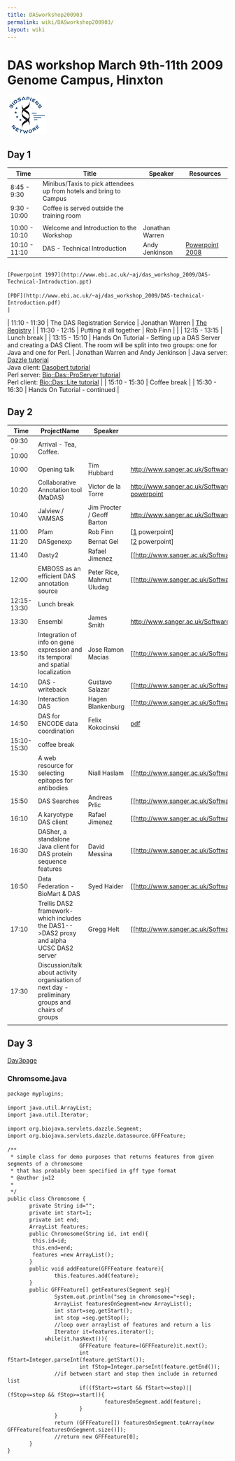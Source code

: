 ```yaml
---
title: DASworkshop200903
permalink: wiki/DASworkshop200903/
layout: wiki
---
```


DAS workshop March 9th-11th 2009 Genome Campus, Hinxton
=======================================================

![BioSapiens Network](Biosapiens_final.gif "BioSapiens Network")

Day 1
-----

| Time          | Title                                                                                                                                         | Speaker                            | Resources                                                                                                                                                  |
|---------------|-----------------------------------------------------------------------------------------------------------------------------------------------|------------------------------------|------------------------------------------------------------------------------------------------------------------------------------------------------------|
| 8:45 - 9:30   | Minibus/Taxis to pick attendees up from hotels and bring to Campus                                                                            |
| 9:30 - 10:00  | Coffee is served outside the training room                                                                                                    |
||
| 10:00 - 10:10 | Welcome and Introduction to the Workshop                                                                                                      | Jonathan Warren                    |                                                                                                                                                            |
| 10:10 - 11:10 | DAS - Technical Introduction                                                                                                                  | Andy Jenkinson                     | [Powerpoint 2008](http://www.ebi.ac.uk/~aj/das_workshop_2009/DAS-Technical-Introduction.pptx)                                                              
                                                                                                                                                                                                      [Powerpoint 1997](http://www.ebi.ac.uk/~aj/das_workshop_2009/DAS-Technical-Introduction.ppt)                                                                
                                                                                                                                                                                                      [PDF](http://www.ebi.ac.uk/~aj/das_workshop_2009/DAS-technical-Introduction.pdf)                                                                            |
| 11:10 - 11:30 | The DAS Registration Service                                                                                                                  | Jonathan Warren                    | [The Registry](http://www.biodas.org/wiki/DASworkshop200802:intro_tutorial#Finding_DAS_sources_.E2.80.93_the_DAS_Registry_Service_at_the_Sanger_Institute) |
| 11:30 - 12:15 | Putting it all together                                                                                                                       | Rob Finn                           |                                                                                                                                                            |
| 12:15 - 13:15 | Lunch break                                                                                                                                   |
| 13:15 - 15:10 | Hands On Tutorial - Setting up a DAS Server and creating a DAS Client. The room will be split into two groups: one for Java and one for Perl. | Jonathan Warren and Andy Jenkinson | Java server: [Dazzle tutorial](http://www.dasregistry.org/DazzleTutorial.jsp)                                                                              
                                                                                                                                                                                                      Java client: [Dasobert tutorial](http://www.dasregistry.org/DasobertTutorial.jsp)                                                                           
                                                                                                                                                                                                      Perl server: [Bio::Das::ProServer tutorial](http://www.ebi.ac.uk/~aj/das_workshop_2009/proserver_tutorial.html)                                             
                                                                                                                                                                                                      Perl client: [Bio::Das::Lite tutorial](http://www.ebi.ac.uk/~aj/das_workshop_2009/daslite_tutorial.html)                                                    |
| 15:10 - 15:30 | Coffee break                                                                                                                                  |
| 15:30 - 16:30 | Hands On Tutorial - continued                                                                                                                 |

Day 2
-----

| Time          | ProjectName                                                                                       | Speaker                    | Presentation                                                                                                                                                                                                                |
|---------------|---------------------------------------------------------------------------------------------------|----------------------------|-----------------------------------------------------------------------------------------------------------------------------------------------------------------------------------------------------------------------------|
| 09:30 - 10:00 | Arrival - Tea, Coffee.                                                                            |
| 10:00         | Opening talk                                                                                      | Tim Hubbard                | <http://www.sanger.ac.uk/Software/analysis/das/presentations/>                                                                                                                                                              |
| 10:20         | Collaborative Annotation tool (MaDAS)                                                             | Victor de la Torre         | [http://www.sanger.ac.uk/Software/analysis/das/presentations/MaDAS\_victor\_de\_la\_torre.pptx powerpoint](http://www.sanger.ac.uk/Software/analysis/das/presentations/MaDAS_victor_de_la_torre.pptx_powerpoint "wikilink") |
| 10:40         | Jalview / VAMSAS                                                                                  | Jim Procter / Geoff Barton | <http://www.sanger.ac.uk/Software/analysis/das/presentations/>                                                                                                                                                              |
| 11:00         | Pfam                                                                                              | Rob Finn                   | \[[1](http://www.sanger.ac.uk/Software/analysis/das/presentations/20090309PfamDasWorkShop.ppt) powerpoint\]                                                                                                                 |
| 11:20         | DASgenexp                                                                                         | Bernat Gel                 | \[[2](http://www.sanger.ac.uk/Software/analysis/das/presentations/DASGenExp3.ppt) powerpoint\]                                                                                                                              |
| 11:40         | Dasty2                                                                                            | Rafael Jimenez             | \[\[<http://www.sanger.ac.uk/Software/analysis/das/presentations/>                                                                                                                                                          |
| 12:00         | EMBOSS as an efficient DAS annotation source                                                      | Peter Rice, Mahmut Uludag  | \[\[<http://www.sanger.ac.uk/Software/analysis/das/presentations/>                                                                                                                                                          |
| 12:15-13:30   | Lunch break                                                                                       |
| 13:30         | Ensembl                                                                                           | James Smith                | <http://www.sanger.ac.uk/Software/analysis/das/presentations/2009-das-talk-smith.ppt>                                                                                                                                       |
| 13:50         | Integration of info on gene expression and its temporal and spatial localization                  | Jose Ramon Macias          | \[\[<http://www.sanger.ac.uk/Software/analysis/das/presentations/>                                                                                                                                                          |
| 14:10         | DAS - writeback                                                                                   | Gustavo Salazar            | \[\[<http://www.sanger.ac.uk/Software/analysis/das/presentations/>                                                                                                                                                          |
| 14:30         | Interaction DAS                                                                                   | Hagen Blankenburg          | \[\[<http://www.sanger.ac.uk/Software/analysis/das/presentations/>                                                                                                                                                          |
| 14:50         | DAS for ENCODE data coordination                                                                  | Felix Kokocinski           | [pdf](http://www.sanger.ac.uk/~fsk/DAS_workshop09.pdf)                                                                                                                                                                      |
| 15:10-15:30   | coffee break                                                                                      |
| 15:30         | A web resource for selecting epitopes for antibodies                                              | Niall Haslam               | \[\[<http://www.sanger.ac.uk/Software/analysis/das/presentations/>                                                                                                                                                          |
| 15:50         | DAS Searches                                                                                      | Andreas Prlic              | \[\[<http://www.sanger.ac.uk/Software/analysis/das/presentations/>                                                                                                                                                          |
| 16:10         | A karyotype DAS client                                                                            | Rafael Jimenez             | \[\[<http://www.sanger.ac.uk/Software/analysis/das/presentations/>                                                                                                                                                          |
| 16:30         | DASher, a standalone Java client for DAS protein sequence features                                | David Messina              | \[\[<http://www.sanger.ac.uk/Software/analysis/das/presentations/>                                                                                                                                                          |
| 16:50         | Data Federation - BioMart & DAS                                                                   | Syed Haider                | \[\[<http://www.sanger.ac.uk/Software/analysis/das/presentations/>                                                                                                                                                          |
| 17:10         | Trellis DAS2 framework- which includes the DAS1--&gt;DAS2 proxy and alpha UCSC DAS2 server        | Gregg Helt                 | \[\[<http://www.sanger.ac.uk/Software/analysis/das/presentations/>                                                                                                                                                          |
| 17:30         | Discussion/talk about activity organisation of next day - preliminary groups and chairs of groups |                            |                                                                                                                                                                                                                             |
||

Day 3
-----

[Day3page](http://www.biodas.org/wiki/DASworkshop200903Day3)

### Chromsome.java

    package myplugins;

    import java.util.ArrayList;
    import java.util.Iterator;

    import org.biojava.servlets.dazzle.Segment;
    import org.biojava.servlets.dazzle.datasource.GFFFeature;

    /**
     * simple class for demo purposes that returns features from given
    segments of a chromosome
     * that has probably been specified in gff type format
     * @author jw12
     *
     */
    public class Chromosome {
           private String id="";
           private int start=1;
           private int end;
           ArrayList features;
           public Chromosome(String id, int end){
            this.id=id;
            this.end=end;
            features =new ArrayList();
           }
           public void addFeature(GFFFeature feature){
                   this.features.add(feature);
           }
           public GFFFeature[] getFeatures(Segment seg){
                   System.out.println("seg in chromosome="+seg);
                   ArrayList featuresOnSegment=new ArrayList();
                   int start=seg.getStart();
                   int stop =seg.getStop();
                   //loop over arraylist of features and return a lis
                   Iterator it=features.iterator();
                while(it.hasNext()){
                           GFFFeature feature=(GFFFeature)it.next();
                           int fStart=Integer.parseInt(feature.getStart());
                           int fStop=Integer.parseInt(feature.getEnd());
                   //if between start and stop then include in returned list
                           if((fStart>=start && fStart<=stop)||(fStop<=stop && fStop>=start)){
                                   featuresOnSegment.add(feature);
                           }
                   }
                   return (GFFFeature[]) featuresOnSegment.toArray(new
    GFFFeature[featuresOnSegment.size()]);
                   //return new GFFFeature[0];
           }
    }
